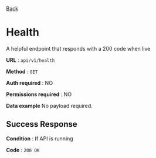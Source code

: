 [Back](../README.md)

# Health

A helpful endpoint that responds with a 200 code when live

**URL** : `api/v1/health`

**Method** : `GET`

**Auth required** : NO

**Permissions required** : NO

**Data example** No payload required.

## Success Response

**Condition** : If API is running

**Code** : `200 OK`
